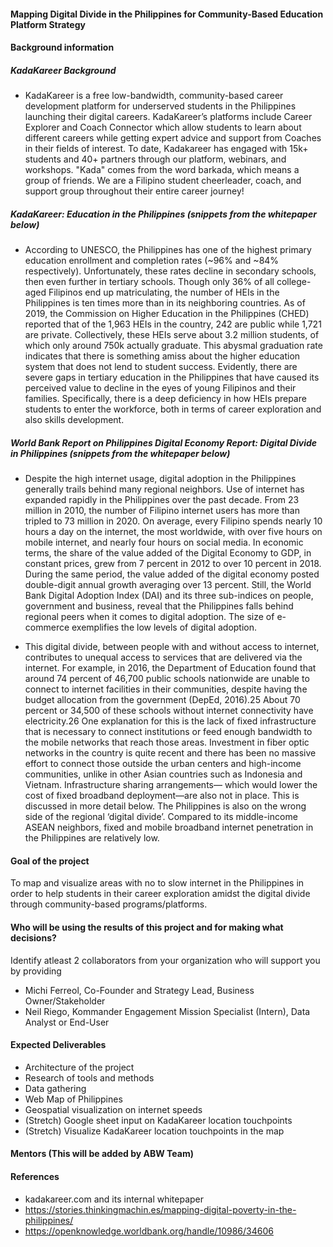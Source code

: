 #### Mapping Digital Divide in the Philippines for Community-Based Education Platform Strategy

#### Background information
##### KadaKareer Background
- KadaKareer is a free low-bandwidth, community-based career development platform for underserved students in the Philippines launching their digital careers. KadaKareer’s platforms include Career Explorer and Coach Connector which allow students to learn about different careers while getting expert advice and support from Coaches in their fields of interest. To date, Kadakareer has engaged with 15k+ students and 40+ partners through our platform, webinars, and workshops. "Kada" comes from the word barkada, which means a group of friends. We are a Filipino student cheerleader, coach, and support group throughout their entire career journey!

##### KadaKareer: Education in the Philippines (snippets from the whitepaper below)
- According to UNESCO, the Philippines has one of the highest primary education enrollment and completion rates (~96% and ~84%
respectively). Unfortunately, these rates decline in secondary schools, then even further in tertiary schools. Though only 36% of all college-aged Filipinos end up matriculating, the number of HEIs in the Philippines is ten times more than in its neighboring countries. As of 2019, the Commission on Higher Education in the Philippines (CHED) reported that of the 1,963 HEIs in the country, 242 are public while 1,721 are private. Collectively, these HEIs serve about 3.2 million students, of which only around 750k actually graduate. This abysmal graduation rate indicates that there is something amiss about the higher education system that does not lend to student success. Evidently, there are severe gaps in tertiary education in the Philippines that have caused its perceived value to decline in the eyes of young Filipinos and their families. Specifically, there is a deep deficiency in how HEIs prepare students to enter the workforce, both in terms of career exploration and also skills development.

##### World Bank Report on Philippines Digital Economy Report: Digital Divide in Philippines (snippets from the whitepaper below)
- Despite the high internet usage, digital adoption in the Philippines generally trails behind many regional neighbors. Use of internet has expanded rapidly in the Philippines over the past decade. From 23 million in 2010, the number of Filipino internet users has more than tripled to 73 million in 2020. On average, every Filipino spends nearly 10 hours a day on the internet, the most worldwide, with over five hours on mobile internet, and nearly four hours on social media. In economic terms, the share of the value added of the Digital Economy to GDP, in constant prices, grew from 7 percent in 2012 to over 10 percent in 2018. During the same period, the value added of the digital economy posted double-digit annual growth averaging over 13 percent. Still, the World Bank Digital Adoption Index (DAI) and its three sub-indices on people, government and business, reveal that the Philippines falls behind regional peers when it comes to digital adoption. The size of e-commerce exemplifies the low levels of digital adoption. 

- This digital divide, between people with and without access to internet, contributes to unequal access to services that are delivered via the internet. For example, in 2016, the Department of Education found that around 74 percent of 46,700 public schools nationwide are unable to connect to internet facilities in their communities, despite having the budget allocation from the government (DepEd, 2016).25 About 70 percent or 34,500 of these schools without internet connectivity have electricity.26 One explanation for this is the lack of fixed infrastructure that is necessary to connect institutions or feed enough bandwidth to the mobile networks that reach those areas. Investment in fiber optic networks in the country is quite recent and there has been no massive effort to connect those outside the urban centers and high-income communities, unlike in other Asian countries such as Indonesia and Vietnam. Infrastructure sharing arrangements— which would lower the cost of fixed broadband deployment—are also not in place. This is discussed in more detail below. The Philippines is also on the wrong side of the regional ‘digital divide’. Compared to its middle-income ASEAN neighbors, fixed and mobile broadband internet penetration in the Philippines are relatively low. 

#### Goal of the project
To map and visualize areas with no to slow internet in the Philippines in order to help students in their career exploration amidst the digital divide through community-based programs/platforms. 

#### Who will be using the results of this project and for making what decisions?

Identify atleast 2 collaborators from your organization who will support you by providing
- Michi Ferreol, Co-Founder and Strategy Lead, Business Owner/Stakeholder
- Neil Riego, Kommander Engagement Mission Specialist (Intern), Data Analyst or End-User

#### Expected Deliverables
- Architecture of the project
- Research of tools and methods
- Data gathering
- Web Map of Philippines
- Geospatial visualization on internet speeds
- (Stretch) Google sheet input on KadaKareer location touchpoints
- (Stretch) Visualize KadaKareer location touchpoints in the map

#### Mentors (This will be added by ABW Team)

#### References
- kadakareer.com and its internal whitepaper
- https://stories.thinkingmachin.es/mapping-digital-poverty-in-the-philippines/
- https://openknowledge.worldbank.org/handle/10986/34606
